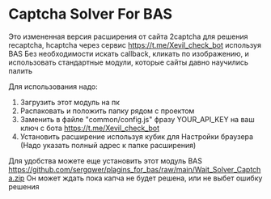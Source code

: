 # Captcha Solver For BAS
Это измененная версия расширения от сайта 2captcha для решения recaptcha, hcaptcha через сервис https://t.me/Xevil_check_bot используя BAS
Без необходимости искать callback, кликать по изображению, и использовать стандартные модули, которые сайты давно научились палить

Для использования надо:
1. Загрузить этот модуль на пк
2. Распаковать и положить папку рядом с проектом
3. Заменить в файле "common/config.js" фразу YOUR_API_KEY на ваш ключ с бота https://t.me/Xevil_check_bot
4. Установить расширение используя кубик для Настройки браузера (Надо указать полный адрес к папке расширения)

Для удобства можете еще установить этот модуль BAS
https://github.com/sergqwer/plagins_for_bas/raw/main/Wait_Solver_Captcha.zip
Он может ждать пока капча не будет решена, или не выбет ошибку решения
